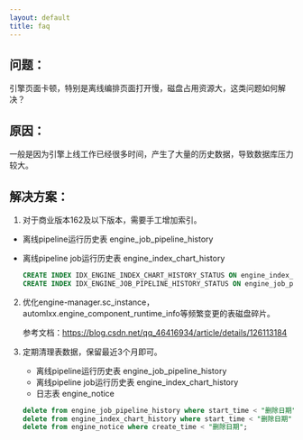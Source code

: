 ```yaml
---
layout: default
title: faq
---
```

## 问题：

引擎页面卡顿，特别是离线编排页面打开慢，磁盘占用资源大，这类问题如何解决？

## 原因：

一般是因为引擎上线工作已经很多时间，产生了大量的历史数据，导致数据库压力较大。

## 解决方案：

1. 对于商业版本162及以下版本，需要手工增加索引。

* 离线pipeline运行历史表 engine_job_pipeline_history
* 离线pipeline job运行历史表 engine_index_chart_history

    ```sql
    CREATE INDEX IDX_ENGINE_INDEX_CHART_HISTORY_STATUS ON engine_index_chart_history(`status`);
    CREATE INDEX IDX_ENGINE_JOB_PIPELINE_HISTORY_STATUS ON engine_job_pipeline_history(`status`);
    ```

2. 优化engine-manager.sc_instance，automlxx.engine_component_runtime_info等频繁变更的表磁盘碎片。

    参考文档：https://blog.csdn.net/qq_46416934/article/details/126113184

3. 定期清理表数据，保留最近3个月即可。

    * 离线pipeline运行历史表 engine_job_pipeline_history
    * 离线pipeline job运行历史表 engine_index_chart_history
    * 日志表 engine_notice

    ```sql
    delete from engine_job_pipeline_history where start_time < "删除日期" and status != "running";
    delete from engine_index_chart_history where start_time < "删除日期" and status != "running";
    delete from engine_notice where create_time < "删除日期";
    ```
